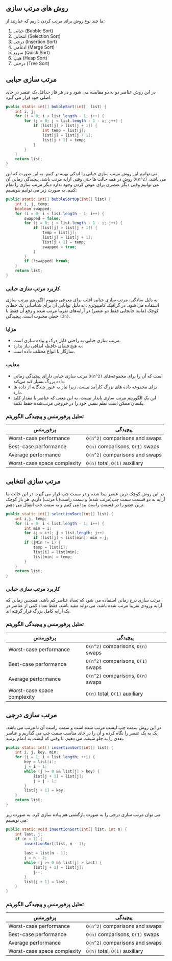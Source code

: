 ## روش های مرتب سازی
ما چند نوع روش برای مرتب کردن داریم که عبارتند از:
1. حبابی (Bubble Sort)
2. انتخابی (Selection Sort)
3. درجی (Insertion Sort)
4. ادغامی (Merge Sort)
5. سریع (Quick Sort)
6. هیپ (Heap Sort)
7. درختی (Tree Sort)

## مرتب سازی حبابی
در این روش عناصر دو به دو مقایسه می شود و در هر فاز حداقل یک عنصر در جای اصلی خود قرار می گیرد.
```java
public static int[] bubbleSort(int[] list) {
    int i, j;
    for (i = 0; i < list.length - 1; i++) {
        for (j = 0; j < list.length - 1 - i; j++) {
            if (list[j] > list[j + 1]) {
                int temp = list[j];
                list[j] = list[j + 1];
                list[j + 1] = temp;
            }
        }
    }
    return list;
}
```
می توانیم این روش مرتب سازی حبابی را اندکی بهینه تر کنیم. به این صورت که این روش در همه حالت ها حتی وقتی آرایه مرتب باشد، پیچیدگی زمانی آن `O(n^2)` می باشد، می توانیم وقتی دیگر عنصری برای عوض کردن وجود ندارد دیگر مرتب سازی را تمام کنیم. به صورت زیر می توانیم بنویسیم:
```java
public static int[] bubbleSortOp(int[] list) {
    int i, j, temp;
    boolean swapped;
    for (i = 0; i < list.length - 1; i++) {
        swapped = false;
        for (j = 0; j < list.length - 1 - i; j++) {
            if (list[j] > list[j + 1]) {
                temp = list[j];
                list[j] = list[j + 1];
                list[j + 1] = temp;
                swapped = true;
            }
        }
        if (!swapped) break;
    }
    return list;
}
```
### کاربرد مرتب سازی حبابی
به دلیل سادگی، مرتب‌ سازی حبابی اغلب برای معرفی مفهوم الگوریتم مرتب‌ سازی استفاده می‌ شود.
در گرافیک کامپیوتری، به دلیل توانایی آن برای شناسایی یک خطای کوچک (مانند جابجایی فقط دو عنصر) در آرایه‌های تقریبا مرتب شده و رفع آن فقط با خطی محبوب است.
پیچیدگی `(2n)`.

### مزایا
- مرتب سازی حبابی به راحتی قابل درک و پیاده سازی است.
- به هیچ فضای حافظه اضافی نیاز ندارد.
- سازگار با انواع مختلف داده است.
### معایب
- مرتب‌ سازی حبابی دارای پیچیدگی زمانی `O(n^2)` است که آن را برای مجموعه‌های داده بزرگ بسیار کند می‌کند.
- برای مجموعه داده های بزرگ کارآمد نیست، زیرا نیاز به عبور چندگانه از داده ها دارد.
- این یک الگوریتم مرتب‌ سازی پایدار نیست، به این معنی که عناصر با مقدار کلید یکسان ممکن است نظم نسبی خود را در خروجی مرتب‌شده حفظ نکنند.

### تحلیل پرفورمنس و پیچیدگی الگوریتم 
|پرفورمنس|پیچیدگی|
|------|------|
|Worst-case performance|`O(n^2)` comparisons and swaps|
|Best-case performance|`O(n)` comparisons, `O(1)` swaps|
|Average performance|`O(n^2)`  comparisons and swaps|
|Worst-case space complexity|`O(n)` total, `O(1)` auxiliary|

## مرتب سازی انتخابی
در این روش کوچک ترین عنصر پیدا شده و در سمت چپ قرار می گیرد. در این حالت ما آرایه به دو قسمت سمت چپ(مرتب شده) و سمت راست(نا مرتب) داریم. هر باز کوچک ترین عضو را در قسمت راست پیدا می کنیم و به سمت جپ انتقال می دهیم.
```java
public static int[] selectionSort(int[] list) {
    int i,j, temp;
    for (i = 0; i < list.length - 1; i++) {
        int min = i;
        for (j = i+1; j < list.length; j++)
            if (list[j] < list[min]) min = j;
        if (jMin != i) {
            temp = list[i];
            list[i] = list[min];
            list[min] = temp;
        }
    }
    return list;
}
```
### کاربرد مرتب سازی حبابی
مرتب سازی درج زمانی استفاده می شود که تعداد عناصر کم باشد. همچنین زمانی که آرایه ورودی تقریبا مرتب شده باشد، می تواند مفید باشد، فقط تعداد کمی از عناصر در یک آرایه کامل بزرگ قرار گرفته اند.

### تحلیل پرفورمنس و پیچیدگی الگوریتم
|پرفورمنس|پیچیدگی|
|------|------|
|Worst-case performance|`O(n^2)` comparisons, `O(n)` swaps|
|Best-case performance|`O(n^2)` comparisons, `O(1)` swaps|
|Average performance|`O(n^2)` comparisons, `O(n)` swaps|
|Worst-case space complexity|`O(n)` total, `O(1)` auxiliary|

## مرتب سازی درجی
در این روش سمت چپ لیست مرتب شده است و سمت راست آن نا مرتب می باشد. یک به یک عنصر را نگاه کرده و آن را در جای مناسب سمت چپ می گذاریم و عناصر بعدی را به جلو شیفت می دهیم. تا وقتی که لیست به اتمام برسد.
```java
public static int[] insertionSort(int[] list) {
    int i, j, key, min;
    for (i = 1; i < list.length; ++i) {
        key = list[i];
        j = i - 1;
        while (j >= 0 && list[j] > key) {
            list[j + 1] = list[j];
            j = j - 1;
        }
        list[j + 1] = key;
    }
    return list;
}
```
می توان مرتب سازی درجی را به صورت بازگشتی هم پیاده سازی کرد. به صورت زیر می نویسیم:
```java
public static void insertionSort(int[] list, int n) {
    int last, j;
    if (n > 1) {
        insertionSort(list, n - 1);
            
        last = list[n - 1];
        j = n - 2;
        while (j >= 0 && list[j] > last) {
            list[j + 1] = list[j];
            j--;
        }
        list[j + 1] = last;
    }
}
```
### تحلیل پرفورمنس و پیچیدگی الگوریتم
|پرفورمنس|پیچیدگی|
|------|------|
|Worst-case performance|`O(n^2)` comparisons and swaps|
|Best-case performance|`O(n)` comparisons, `O(1)` swaps|
|Average performance|`O(n^2)` comparisons and swaps|
|Worst-case space complexity|`O(n)` total, `O(1)` auxiliary|
